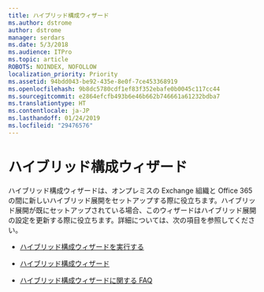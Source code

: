 ```yaml
---
title: ハイブリッド構成ウィザード
ms.author: dstrome
author: dstrome
manager: serdars
ms.date: 5/3/2018
ms.audience: ITPro
ms.topic: article
ROBOTS: NOINDEX, NOFOLLOW
localization_priority: Priority
ms.assetid: 94bdd043-be92-435e-8e0f-7ce453368919
ms.openlocfilehash: 9b8dc5780cdf1ef83f352ebafe0b0045c117cc44
ms.sourcegitcommit: e2864efcfb493b6e46b662b746661a61232bdba7
ms.translationtype: HT
ms.contentlocale: ja-JP
ms.lasthandoff: 01/24/2019
ms.locfileid: "29476576"
---
```

# <a name="hybrid-configuration-wizard"></a>ハイブリッド構成ウィザード

ハイブリッド構成ウィザードは、オンプレミスの Exchange 組織と Office 365 の間に新しいハイブリッド展開をセットアップする際に役立ちます。ハイブリッド展開が既にセットアップされている場合、このウィザードはハイブリッド展開の設定を更新する際に役立ちます。詳細については、次の項目を参照してください。
  
- [ハイブリッド構成ウィザードを実行する](https://technet.microsoft.com/ja-JP/library/mt595788%28v=exchg.150%29.aspx)
    
- [ハイブリッド構成ウィザード](https://technet.microsoft.com/ja-JP/library/hh529921%28v=exchg.150%29.aspx)
    
- [ハイブリッド構成ウィザードに関する FAQ](https://technet.microsoft.com/ja-JP/library/mt488940%28v=exchg.150%29.aspx)
    


